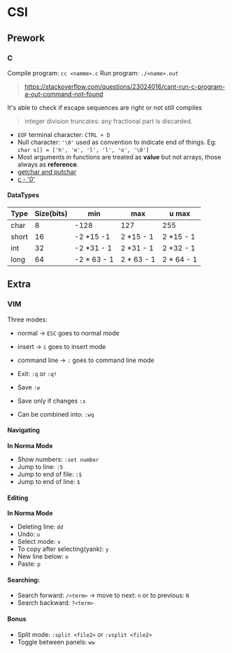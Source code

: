 # CSI


## Prework

### C

Compile program: `cc <namme>.c`
Run program: `./<name>.out`
> https://stackoverflow.com/questions/23024016/cant-run-c-program-a-out-command-not-found

It's able to check if escape sequences are right or not still compiles

> integer division truncates: any fractional part is discarded.

* `EOF` terminal character: `CTRL + D`
* Null character: `'\0'` used as convention to indicate end of things. Eg: `char s[] = ['h', 'e', 'l', 'l', 'o', '\0']`
* Most arguments in functions are treated as **value** but not arrays, those always as **reference**.
* [getchar and putchar](https://stackoverflow.com/questions/17552458/theory-behind-getchar-and-putchar-functions)
* [c - '0'](https://stackoverflow.com/a/7403877/3364845)


#### DataTypes

|   Type|   Size(bits)|   min|   max|   u max|
|---|---|---|---|---|
|   char|8   |  -128 |  127 |   255|
| short  |  16 |  -2 *15 -1  | 2 *15 - 1 | 2 *15 - 1 |
| int  |  32 |  -2 *31 - 1 | 2 *31 - 1 |  2 *32 - 1 |
| long  |  64 |  -2 * 63 - 1 | 2 * 63 - 1 |  2 * 64 - 1 |

## Extra

### VIM
Three modes:
* normal -> `ESC` goes to normal mode
* insert  -> `i` goes to insert mode
* command line -> `:` goes to command line mode

* Exit: `:q` or `:q!`
* Save `:w`
* Save only if changes `:x`
* Can be combined into: `:wq`


#### Navigating

**In Norma Mode**

* Show numbers: `:set number`
* Jump to line: `:5`
* Jump to end of file: `:$`
* Jump to end of line: `$`

<!-- https://opensource.com/article/19/3/getting-started-vim -->


#### Editing

**In Norma Mode**
* Deleting line: `dd`
* Undo: `u`
* Select mode: `v`
* To copy after selecting(yank): `y`
* New line below: `o`
* Paste: `p`


#### Searching:

* Search forward: `/<term>` -> move to next: `n` or to previous: `N`
* Search backward: `?<term>`


#### Bonus

* Split mode: `:split <file2>` or `:vsplit <file2>`
* Toggle between panels: `ww`